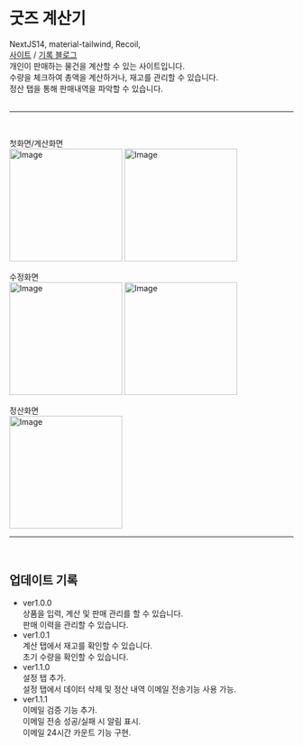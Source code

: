 # 굿즈 계산기

NextJS14, material-tailwind, Recoil,
<br>
[사이트](https://e-goods-calculator.vercel.app) / [기록 블로그](https://velog.io/@938938/Toy-YesOrNo-.1)
<br>
개인이 판매하는 물건을 계산할 수 있는 사이트입니다.<br>
수량을 체크하여 총액을 계산하거나, 재고를 관리할 수 있습니다.<br>
정산 탭을 통해 판매내역을 파악할 수 있습니다.
<br>
<br>

---

<br>

첫화면/계산화면
<br>
<img width="200" alt="Image" src="https://github.com/user-attachments/assets/bfd8dab0-9866-4dc5-a64d-bcf1acd37543" />
<img width="200" alt="Image" src="https://github.com/user-attachments/assets/06d8d0dc-c752-41d0-a111-d18b42a60968" />

수정화면
<br>
<img width="200" alt="Image" src="https://github.com/user-attachments/assets/68dc4f5a-e7d6-48b6-a2d7-984c3d1e1f98" />
<img width="200" alt="Image" src="https://github.com/user-attachments/assets/32925341-3ff1-4f4d-a908-c40730529921" />

정산화면<br>
<img width="200" alt="Image" src="https://github.com/user-attachments/assets/e599a512-09c0-43fd-b855-a957d6f1258e" />

---

<br>

## 업데이트 기록

- ver1.0.0 <br>
  상품을 입력, 계산 및 판매 관리를 할 수 있습니다.<br>
  판매 이력을 관리할 수 있습니다.<br>
- ver1.0.1 <br>
  계산 탭에서 재고를 확인할 수 있습니다.<br>
  초기 수량을 확인할 수 있습니다.<br>
- ver1.1.0 <br>
  설정 탭 추가.<br>
  설정 탭에서 데이터 삭제 및 정산 내역 이메일 전송기능 사용 가능.<br>
- ver1.1.1 <br>
  이메일 검증 기능 추가.<br>
  이메일 전송 성공/실패 시 알림 표시.<br>
  이메일 24시간 카운트 기능 구현.<br>